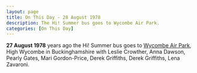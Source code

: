 ```yaml
---
layout: page
title: On This Day - 28 August 1978
description: The Hi! Summer bus goes to Wycombe Air Park.
categories: [On This Day]
---
```


**27 August 1978**
<span id="age1"></span> years ago the Hi! Summer bus goes to [Wycombe Air Park](/television/london%20weekend%20television/1977/08/28/hi-summer.html), High Wycombe in Buckinghamshire with Leslie Crowther, Anna Dawson, Pearly Gates, Mari Gordon-Price, Derek Griffiths, Derek Griffiths, Lena Zavaroni.

<!-- Script for calculating number of years ago -->
<script>
var dob = '19780827';
var year = Number(dob.substr(0, 4));
var month = Number(dob.substr(4, 2)) - 1;
var day = Number(dob.substr(6, 2));
var today = new Date();
var age1 = today.getFullYear() - year;
if (today.getMonth() < month || (today.getMonth() == month && today.getDate() < day)) {
age1--;
}
document.getElementById("age1").innerHTML=age1;
</script>
